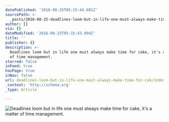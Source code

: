 ```yaml
---
datePublished: '2016-08-25T05:15:44.881Z'
sourcePath: >-
  _posts/2016-08-25-deadlines-loom-but-in-life-one-must-always-make-time-for-cak.md
author: []
via: {}
dateModified: '2016-08-25T05:15:43.994Z'
title: ''
publisher: {}
description: >-
  Deadlines loom but in life one must always make time for cake, it's a matter
  of time management.
starred: false
inFeed: true
hasPage: true
inNav: false
url: deadlines-loom-but-in-life-one-must-always-make-time-for-cak/index.html
_context: 'http://schema.org'
_type: Article

---
```

![Deadlines loom but in life one must always make time for cake, it's a matter of time management.](https://the-grid-user-content.s3-us-west-2.amazonaws.com/cdccd4a1-8fa4-4ea9-ad48-0162ec587ed0.jpg)